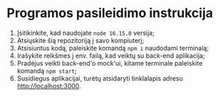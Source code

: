 # Programos pasileidimo instrukcija

1. Įsitikinkite, kad naudojate `node 16.15.0` versija;
2. Atsiųskite šią repozitoriją į savo kompiuterį;
3. Atsisiuntus kodą, paleiskite komandą `npm i` naudodami terminalą;
4. Irašykite reikšmes į env. failą, kad veiktų su back-end aplikacija;
5. Pradėjus veikti back-end'o mock'ui, kitame terminale paleiskite komandą `npm start`;
6. Susidiegus aplikacijai, turėtų atsidaryti tinklalapis adresu [http://localhost:3000](http://localhost:3000).
